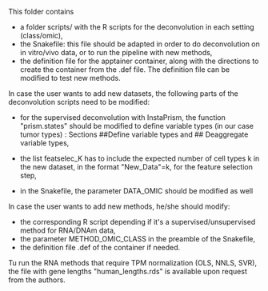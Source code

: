 This folder contains 
- a folder scripts/ with the R scripts for the deconvolution in each setting (class/omic),
- the Snakefile: this file should be adapted in order to do deconvolution on in vitro/vivo data, or to run the pipeline with new methods,
- the definition file for the apptainer container, along with the directions to create the container from the .def file. The definition file can be modified to test new methods.

In case the user wants to add new datasets, the following parts of the deconvolution scripts need to be modified:
- for the supervised deconvolution with InstaPrism, the function "prism.states" should be modified to define variable types (in our case tumor types) : Sections ##Define variable types and ## Deaggregate variable types,
- the list featselec_K has to include the expected number of cell types k in the new dataset, in the format "New_Data"=k, for the feature selection step,

- in the Snakefile, the parameter DATA_OMIC should be modified as well

In case the user wants to add new methods, he/she should modify:
- the corresponding R script depending if it's a supervised/unsupervised method for RNA/DNAm data,
- the parameter METHOD_OMIC_CLASS in the preamble of the Snakefile,
- the definition file .def of the container if needed.

Tu run the RNA methods that require TPM normalization (OLS, NNLS, SVR), the file with gene lengths "human_lengths.rds" is available upon request from the authors.